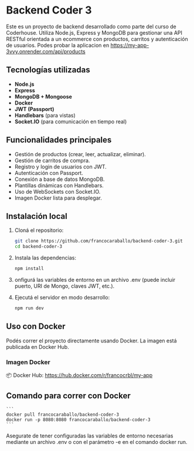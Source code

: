 # Backend Coder 3

Este es un proyecto de backend desarrollado como parte del curso de Coderhouse. Utiliza Node.js, Express y MongoDB para gestionar una API RESTful orientada a un ecommerce con productos, carritos y autenticación de usuarios.
Podes probar la aplicacion en https://my-app-3vvy.onrender.com/api/products

## Tecnologías utilizadas

- **Node.js**
- **Express**
- **MongoDB + Mongoose**
- **Docker**
- **JWT (Passport)**
- **Handlebars** (para vistas)
- **Socket.IO** (para comunicación en tiempo real)

## Funcionalidades principales

- Gestión de productos (crear, leer, actualizar, eliminar).
- Gestión de carritos de compra.
- Registro y login de usuarios con JWT.
- Autenticación con Passport.
- Conexión a base de datos MongoDB.
- Plantillas dinámicas con Handlebars.
- Uso de WebSockets con Socket.IO.
- Imagen Docker lista para desplegar.

## Instalación local

1. Cloná el repositorio:

   ```bash
   git clone https://github.com/francocaraballo/backend-coder-3.git
   cd backend-coder-3
   ```

2. Instala las dependencias:

    ```bash
    npm install
    ```

3. onfigurá las variables de entorno en un archivo .env (puede incluir puerto, URI de Mongo, claves JWT, etc.).

4. Ejecutá el servidor en modo desarrollo:

    ```bash
    npm run dev
    ```
        
## Uso con Docker
Podés correr el proyecto directamente usando Docker. La imagen está publicada en Docker Hub.

### Imagen Docker
📦 Docker Hub: https://hub.docker.com/r/francocrbl/my-app

## Comando para correr con Docker
    ```
    docker pull francocaraballo/backend-coder-3
    docker run -p 8080:8080 francocaraballo/backend-coder-3
    ```

Asegurate de tener configuradas las variables de entorno necesarias mediante un archivo .env o con el parámetro -e en el comando docker run.
